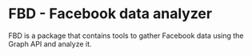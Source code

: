 # FBD - Facebook data analyzer

FBD is a package that contains tools to gather Facebook data using the Graph API and analyze it.
